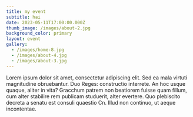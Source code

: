 ```yaml
---
title: my event
subtitle: hai
date: 2023-05-11T17:00:00.000Z
thumb_image: /images/about-2.jpg
background_color: primary
layout: event
gallery:
  - /images/home-8.jpg
  - /images/about-4.jpg
  - /images/about-3.jpg
---
```


Lorem ipsum dolor sit amet, consectetur adipiscing elit. Sed ea mala virtuti magnitudine obruebantur. Duo Reges: constructio interrete. An hoc usque quaque, aliter in vita? Gracchum patrem non beatiorem fuisse quam fillum, cum alter stabilire rem publicam studuerit, alter evertere. Quo plebiscito decreta a senatu est consuli quaestio Cn. Illud non continuo, ut aeque incontentae.

